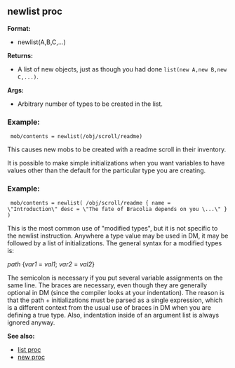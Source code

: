 ## newlist proc

**Format:**
+   newlist(A,B,C,\...)
<!-- -->
**Returns:**
+   A list of new objects, just as though you had done
    `list(new A,new B,new C,...)`.
<!-- -->
**Args:**
+   Arbitrary number of types to be created in the list.
### Example:

```
 mob/contents = newlist(/obj/scroll/readme) 
```



This causes new mobs to be created with a readme scroll in
their inventory. 

It is possible to make simple initializations
when you want variables to have values other than the default for the
particular type you are creating.
### Example:

```
 mob/contents = newlist( /obj/scroll/readme { name =
\"Introduction\" desc = \"The fate of Bracolia depends on you \...\" } )

```
 

This is the most common use of \"modified types\",
but it is not specific to the newlist instruction. Anywhere a type value
may be used in DM, it may be followed by a list of initializations. The
general syntax for a modified types is: 

*path* {*var1* =
*val1*; *var2* = *val2*} 

The semicolon is necessary if you put
several variable assignments on the same line. The braces are necessary,
even though they are generally optional in DM (since the compiler looks
at your indentation). The reason is that the path + initializations must
be parsed as a single expression, which is a different context from the
usual use of braces in DM when you are defining a true type. Also,
indentation inside of an argument list is always ignored anyway.

**See also:**
+   [list proc](/ref/proc/list.md) 
+   [new proc](/ref/proc/new.md) <!-- -->